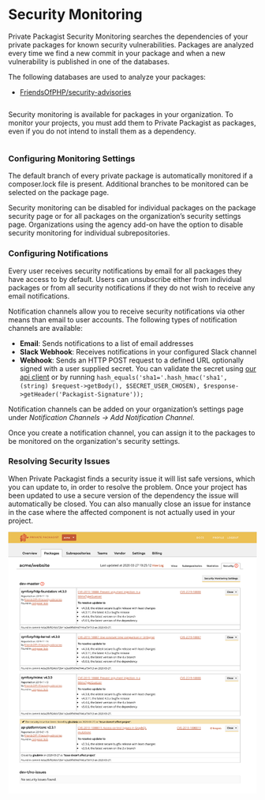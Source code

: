 # Security Monitoring

Private Packagist Security Monitoring searches the dependencies of your private packages for known security vulnerabilities.
Packages are analyzed every time we find a new commit in your package and when a new vulnerability is published in one of the databases.

The following databases are used to analyze your packages:
* [FriendsOfPHP/security-advisories](https://github.com/FriendsOfPHP/security-advisories)

<div class="row column">
    <div class="callout warning">
        <p>Security monitoring is available for packages in your organization. To monitor your projects, you must add them to Private Packagist as packages, even if you do not intend to install them as a dependency.</p>
    </div>
</div>


### Configuring Monitoring Settings
The default branch of every private package is automatically monitored if a composer.lock file is present.
Additional branches to be monitored can be selected on the package page.

Security monitoring can be disabled for individual packages on the package security page or for all packages
on the organization’s security settings page.
Organizations using the agency add-on have the option to disable security monitoring for individual subrepositories.

### Configuring Notifications
Every user receives security notifications by email for all packages they have access to by default.
Users can unsubscribe either from individual packages or from all security notifications if they do not wish to receive any email notifications.

Notification channels allow you to receive security notifications via other means than email to user accounts. The following types of notification channels are available:
- **Email**: Sends notifications to a list of email addresses
- **Slack Webhook**: Receives notifications in your configured Slack channel
- **Webhook**: Sends an HTTP POST request to a defined URL optionally signed with a user supplied secret. You can validate the secret using [our api client](https://github.com/packagist/private-packagist-api-client#validate-incoming-webhook-payloads) or by running ```hash_equals('sha1='.hash_hmac('sha1', (string) $request->getBody(), $SECRET_USER_CHOSEN), $response->getHeader('Packagist-Signature'));```

Notification channels can be added on your organization’s settings page under *Notification Channels -> Add Notification Channel*.

Once you create a notification channel, you can assign it to the packages to be monitored on the organization's security settings.

### Resolving Security Issues
When Private Packagist finds a security issue it will list safe versions, which you can update to, in order to resolve the problem.
Once your project has been updated to use a secure version of the dependency the issue will automatically be closed.
You can also manually close an issue for instance in the case where the affected component is not actually used in your project.

![Handle security issues](/Resources/public/img/docs/feature/security-monitoring-handle-issues.png)
